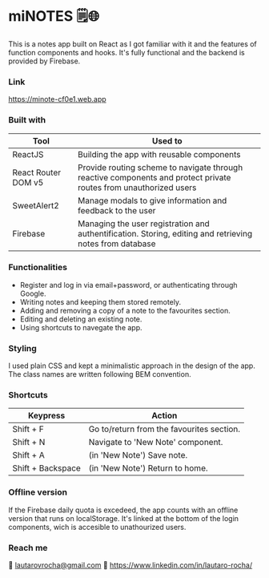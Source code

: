 # miNOTES 🗒️🌐

This is a notes app built on React as I got familiar with it and the features of function components and hooks. It's fully functional and the backend is provided by Firebase.

### Link
https://minote-cf0e1.web.app

### Built with

| Tool  | Used to |
| ------------- | ------------- |
| ReactJS  | Building the app with reusable components  |
| React Router DOM v5 | Provide routing scheme to navigate through reactive components and protect private routes from unauthorized users |
| SweetAlert2 | Manage modals to give information and feedback to the user  |
| Firebase | Managing the user registration and authentification. Storing, editing and retrieving notes from database |

### Functionalities

- Register and log in via email+password, or authenticating through Google. 
- Writing notes and keeping them stored remotely.
- Adding and removing a copy of a note to the favourites section.
- Editing and deleting an existing note.
- Using shortcuts to navegate the app.

### Styling 

I used plain CSS and kept a minimalistic approach in the design of the app. The class names are written following BEM convention.

### Shortcuts
| Keypress | Action |
| ------------- | ------------- |
| Shift + F  | Go to/return from the favourites section. |
| Shift + N| Navigate to 'New Note' component. |
| Shift +  A | (in 'New Note') Save note. |
| Shift + Backspace | (in 'New Note') Return to home. |

### Offline version
If the Firebase daily quota is excedeed, the app counts with an offline version that runs on localStorage. It's linked at the bottom of the login components, wich is accesible to unathourized users.


### Reach me 

📧 lautarovrocha@gmail.com
👤 https://www.linkedin.com/in/lautaro-rocha/



